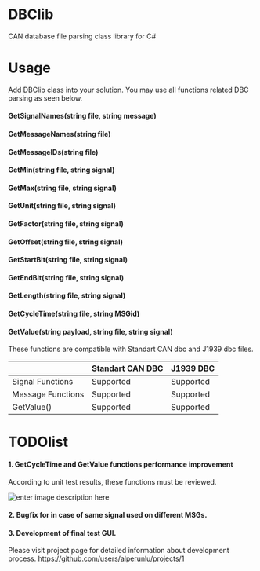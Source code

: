
# DBClib

CAN database file parsing class library for C#

# Usage

Add DBClib class into your solution. You may use all functions related DBC parsing as seen below.

#### GetSignalNames(string file, string message)
#### GetMessageNames(string file)
#### GetMessageIDs(string file)
#### GetMin(string file, string signal)
#### GetMax(string file, string signal)
#### GetUnit(string file, string signal)
#### GetFactor(string file, string signal)
#### GetOffset(string file, string signal)
#### GetStartBit(string file, string signal)
#### GetEndBit(string file, string signal)
#### GetLength(string file, string signal)
#### GetCycleTime(string file, string MSGid)
#### GetValue(string payload, string file, string signal)

These functions are compatible with Standart CAN dbc and J1939 dbc files.

|                |Standart CAN DBC               |J1939 DBC                    |
|----------------|-------------------------------|-----------------------------|
|Signal Functions|Supported             |Supported            |
|Message Functions|Supported            |Supported            |
|GetValue()      |Supported             |Supported            |

# TODOlist

#### 1. GetCycleTime and GetValue functions performance improvement

According to unit test results, these functions must be reviewed.

![enter image description here](https://i.imgur.com/sVDwb1G.png)

#### 2. Bugfix for in case of same signal used on different MSGs.
#### 3. Development of final test GUI.

Please visit project page for detailed information about development process. 
https://github.com/users/alperunlu/projects/1
